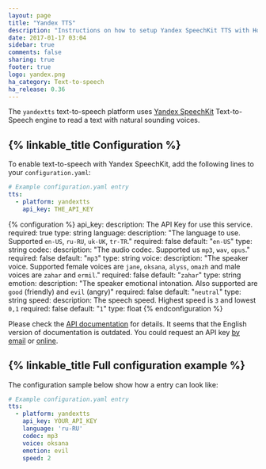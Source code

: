 ```yaml
---
layout: page
title: "Yandex TTS"
description: "Instructions on how to setup Yandex SpeechKit TTS with Home Assistant."
date: 2017-01-17 03:04
sidebar: true
comments: false
sharing: true
footer: true
logo: yandex.png
ha_category: Text-to-speech
ha_release: 0.36
---
```


The `yandextts` text-to-speech platform uses [Yandex SpeechKit](https://tech.yandex.com/speechkit/) Text-to-Speech engine to read a text with natural sounding voices.

## {% linkable_title Configuration %}

To enable text-to-speech with Yandex SpeechKit, add the following lines to your `configuration.yaml`:

```yaml
# Example configuration.yaml entry
tts:
  - platform: yandextts
    api_key: THE_API_KEY
```

{% configuration %}
api_key:
  description: The API Key for use this service.
  required: true
  type: string
language:
  description: "The language to use. Supported `en-US`, `ru-RU`, `uk-UK`, `tr-TR`."
  required: false
  default: "`en-US`"
  type: string
codec:
  description: "The audio codec. Supported us `mp3`, `wav`, `opus`."
  required: false
  default: "`mp3`"
  type: string
voice:
  description: "The speaker voice. Supported female voices are `jane`, `oksana`, `alyss`, `omazh` and male voices are `zahar` and `ermil`."
  required: false
  default: "`zahar`"
  type: string
emotion:
  description: "The speaker emotional intonation. Also supported are `good` (friendly) and `evil` (angry)"
  required: false
  default: "`neutral`"
  type: string
speed:
  description: The speech speed. Highest speed is `3` and lowest `0,1`
  required: false
  default: "`1`"
  type: float
{% endconfiguration %}

Please check the [API documentation](https://tech.yandex.com/speechkit/cloud/doc/guide/concepts/tts-http-request-docpage/) for details. It seems that the English version of documentation is outdated. You could request an API key [by email](https://tech.yandex.com/speechkit/cloud/) or [online](https://developer.tech.yandex.ru/).

## {% linkable_title Full configuration example %}

The configuration sample below show how a entry can look like:

```yaml
# Example configuration.yaml entry
tts:
  - platform: yandextts
    api_key: YOUR_API_KEY
    language: 'ru-RU'
    codec: mp3
    voice: oksana
    emotion: evil
    speed: 2
```

